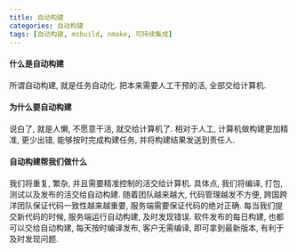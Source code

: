 ```yaml
---
title: 自动构建
categories: 自动构建
tags: [自动构建, msbuild, nmake, 可持续集成]
---
```

#### 什么是自动构建
  所谓自动构建, 就是任务自动化. 把本来需要人工干预的活, 全部交给计算机.
<!--more-->

#### 为什么要自动构建
  说白了, 就是人懒, 不愿意干活, 就交给计算机了. 相对于人工, 计算机做构建更加精准, 更少出错, 能够按时完成构建任务, 并将构建结果发送到责任人.

#### 自动构建帮我们做什么
  我们将重复, 繁杂, 并且需要精准控制的活交给计算机. 具体点, 我们将编译, 打包, 测试以及发布的活交给自动构建. 随着团队越来越大, 代码管理越发不方便, 跨国跨洋团队保证代码一致性越来越重要, 服务端需要保证代码的绝对正确. 每当我们提交新代码的时候, 服务端运行自动构建, 及时发现错误. 软件发布的每日构建, 也都可以交给自动构建, 每天按时编译发布, 客户无需编译, 即可拿到最新版本, 有利于及时发现问题.